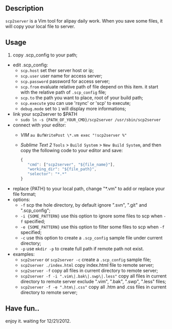 ## Description
`scp2server` is a Vim tool for alipay daily work. When you save some files, it will copy your local file to server.

## Usage
1. copy .scp_config to your path;
* edit .scp_config:  
    * `scp.host` set ther server host or ip;
    * `scp.user` user name for access server;
    * `scp.password` password for access server;
    * `scp.from` evaluate relative path of file depend on this item. it start with the relative path of `.scp_config` file;
    * `scp.to` the path you want to place, root of your build path;
    * `scp.execute` you can use 'rsync' or 'scp' to execute;
    * `debug.mode` set to `1` will display more informations;
* link your scp2server to $PATH
    * `sudo ln -s {PATH_OF_YOUR_CMD}/scp2server /usr/sbin/scp2server`
* connect with your editor:
    * *VIM* `au BufWritePost \*.vm exec "!scp2server %"`
    * *Sublime Text 2* `Tools` > `Build System` > `New Build System`, and then copy the following code to your editor and save:

        ```javascript
        {
           "cmd": ["scp2server", "${file_name}"],
           "working_dir": "${file_path}",
           "selector": "*.*"
        } 
        ```
* replace {PATH} to your local path, change "\*.vm" to add or replace your file format;
* options:
    * `-f` scp the hole directory, by default ignore ".svn", ".git" and ".scp_config";
    * `-i {SOME_PATTERN}` use this option to ignore some files to scp when `-f` specified;
    * `-e {SOME_PATTERN}` use this option to filter some files to scp when `-f` specified;
    * `-c` use this option to create a `.scp_config` sample file under current directory;
    * `-p` use `mkdir -p` to create full path if remote path not exist.
* examples:
    * `scp2server` or `scp2server -c` create a `.scp_config` sample file;
    * `scp2server ./index.html` copy index.html file to remote server;
    * `scp2server -f` copy all files in current directory to remote server;
    * `scp2server -f -i ".vim\|.bak\|.swp\|.less"` copy all files in current directory to remote server exclude ".vim", ".bak", ".swp", ".less" files;
    * `scp2server -f -e ".htm\|.css"` copy all .htm and .css files in current directory to remote server;

## Have fun..
enjoy it. waiting for 12/21/2012.
